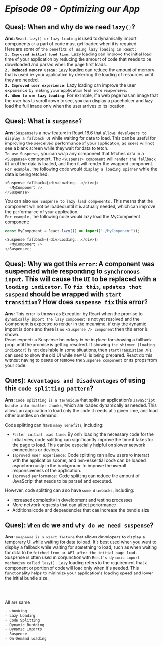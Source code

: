 # _Episode 09 - Optimizing our App_

## Ques): When and why do we need `lazy()`?

**Ans:** `React.lazy() or lazy loading` is used to dynamically import components or a part of code must get loaded when it is required. <br/>
Here are some of `the benefits of using lazy loading in React:`
<br/>
**`1. Improved initial load time:`** Lazy loading can improve the initial load time of your application by reducing the amount of code that needs to be downloaded and parsed when the page first loads.
<br/>
**`2. Reduced memory usage:`** Lazy loading can reduce the amount of memory that is used by your application by deferring the loading of resources until they are needed.
<br/>
**`3. Improved user experience:`** Lazy loading can improve the user experience by making your application feel more responsive.
<br/>
**`4. When to use lazy loading:`** For example, if a web page has an image that the user has to scroll down to see, you can display a placeholder and lazy load the full image only when the user arrives to its location.

## Ques): What is `suspense`?

**Ans:** `Suspense` is a new feature in React 16.6 that `allows developers to display a fallback UI` while waiting for data to load. This can be useful for improving the perceived performance of your application, as users will not see a blank screen while they wait for data to fetch.<br/>
`To use Suspense,` you can wrap any component that fetches data in a `<Suspense>` component. The `<Suspense> component` will `render the fallback UI` until the data is loaded, and then it will render the wrapped component.<br/>
`For example,` the following code would `display a loading spinner` while the data is being fetched:

```js
<Suspense fallback={<div>Loading...</div>}>
  <MyComponent />
</Suspense>
```

You can also `use Suspense to lazy load components.` This means that the component will not be loaded until it is actually needed, which can improve the performance of your application.<br/>
`For example,` the following code would lazy load the MyComponent component:

```js
const MyComponent = React.lazy(() => import("./MyComponent"));

<Suspense fallback={<div>Loading...</div>}>
  <MyComponent />
</Suspense>;
```

## Ques): Why we got this `error`: A component was suspended while responding to `synchronous input`. This will cause the `UI` to be replaced with a `loading indicator`. To `fix this`, `updates that suspend` should be wrapped with `start transition`? How does `suspense fix` this error?

**Ans:** This error is thrown as Exception by React when the promise to `dynamically import the lazy component` is not yet resolved and the Component is expected to render in the meantime. If only the dynamic import is done and there is `no <Suspense /> component` then this error is shown.<br/>
React expects a Suspense boundary to be in place for showing a fallback prop until the promise is getting resolved. If showing `the shimmer (loading indicator)` is not desirable in some situations, then `startTransistion API` can used to show the old UI while new UI is being prepared. React do this without having to delete or remove the `Suspense component` or its props from your code.

## Ques): `Advantages and Disadvantages` of using this `code splitting pattern`?

**Ans:** `Code splitting is a technique` that splits an application's `JavaScript bundle into smaller chunks`, which are loaded dynamically as needed. This allows an application to load only the code it needs at a given time, and load other bundles on demand.<br/>

Code splitting can have `many benefits`, including:

- `Faster initial load time:` By only loading the necessary code for the initial view, code splitting can significantly improve the time it takes for the page to load. This can be especially helpful on slower network connections or devices.
- `Improved user experience:` Code splitting can allow users to interact with the application sooner, and non-essential code can be loaded asynchronously in the background to improve the overall responsiveness of the application.
- `Improved performance:` Code splitting can reduce the amount of JavaScript that needs to be parsed and executed.

However, code splitting can also have `some drawbacks`, including:

- Increased complexity in development and testing processes
- More network requests that can affect performance
- Additional code and dependencies that can increase the bundle size

## Ques): `When` do we and `why do we need suspense`?

**Ans:** `Suspense is a React feature` that allows developers to display a temporary UI while waiting for data to load. It's best used when you want to display a fallback while waiting for something to load, such as when waiting for data to be `fetched from an API after the initial page load.`<br/>
Suspense is often used in conjunction with `React's dynamic import mechanism called lazy().` Lazy loading refers to the requirement that a component or portion of code will load only when it's needed. This functionality helps to minimize your application's loading speed and lower the initial bundle size.

<br/>
<br/>

All are same
```js
- Chunking
- Lazy Loading
- Code Splitting
- Dynamic Bundding 
- Dynamic Imports
- Suspense
- On-Demand Loading
```